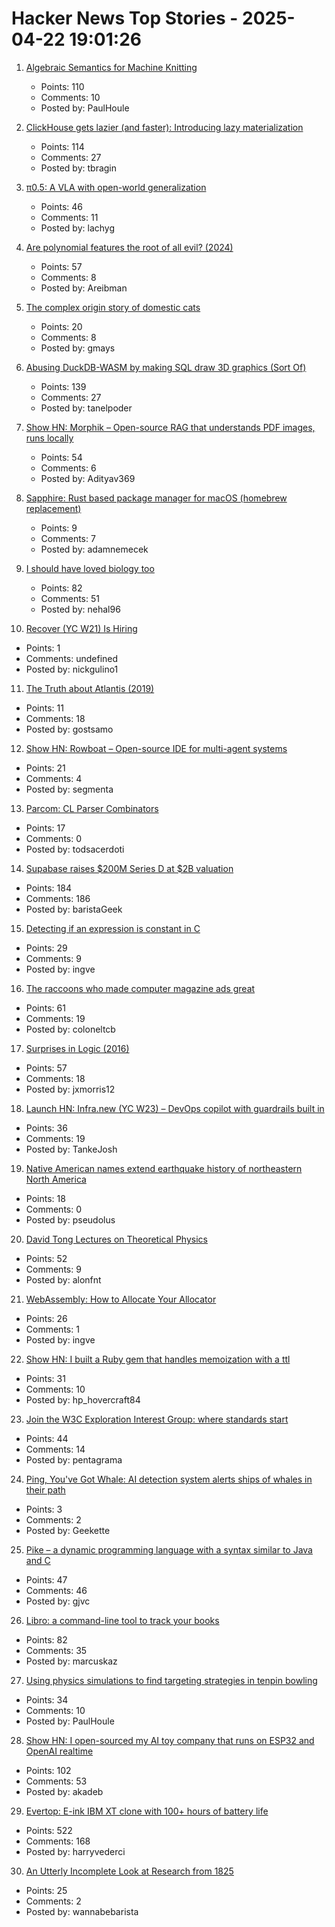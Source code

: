 # Hacker News Top Stories - 2025-04-22 19:01:26

1. [Algebraic Semantics for Machine Knitting](https://uwplse.org/2025/03/31/Algebraic-Knitting.html)
   - Points: 110
   - Comments: 10
   - Posted by: PaulHoule

2. [ClickHouse gets lazier (and faster): Introducing lazy materialization](https://clickhouse.com/blog/clickhouse-gets-lazier-and-faster-introducing-lazy-materialization)
   - Points: 114
   - Comments: 27
   - Posted by: tbragin

3. [π0.5: A VLA with open-world generalization](https://pi.website/blog/pi05)
   - Points: 46
   - Comments: 11
   - Posted by: lachyg

4. [Are polynomial features the root of all evil? (2024)](https://alexshtf.github.io/2024/01/21/Bernstein.html)
   - Points: 57
   - Comments: 8
   - Posted by: Areibman

5. [The complex origin story of domestic cats](https://phys.org/news/2025-04-complex-story-domestic-cats-tunisia.html)
   - Points: 20
   - Comments: 8
   - Posted by: gmays

6. [Abusing DuckDB-WASM by making SQL draw 3D graphics (Sort Of)](https://www.hey.earth/posts/duckdb-doom)
   - Points: 139
   - Comments: 27
   - Posted by: tanelpoder

7. [Show HN: Morphik – Open-source RAG that understands PDF images, runs locally](https://github.com/morphik-org/morphik-core)
   - Points: 54
   - Comments: 6
   - Posted by: Adityav369

8. [Sapphire: Rust based package manager for macOS (homebrew replacement)](https://github.com/alexykn/sapphire)
   - Points: 9
   - Comments: 7
   - Posted by: adamnemecek

9. [I should have loved biology too](https://nehalslearnings.substack.com/p/i-should-have-loved-biology-too)
   - Points: 82
   - Comments: 51
   - Posted by: nehal96

10. [Recover (YC W21) Is Hiring](https://www.ycombinator.com/companies/recover/jobs/76dMle9-head-of-finance)
   - Points: 1
   - Comments: undefined
   - Posted by: nickgulino1

11. [The Truth about Atlantis (2019)](https://talesoftimesforgotten.com/2019/03/26/the-truth-about-atlantis/)
   - Points: 11
   - Comments: 18
   - Posted by: gostsamo

12. [Show HN: Rowboat – Open-source IDE for multi-agent systems](https://github.com/rowboatlabs/rowboat)
   - Points: 21
   - Comments: 4
   - Posted by: segmenta

13. [Parcom: CL Parser Combinators](https://github.com/fosskers/parcom)
   - Points: 17
   - Comments: 0
   - Posted by: todsacerdoti

14. [Supabase raises $200M Series D at $2B valuation](https://finance.yahoo.com/news/exclusive-supabase-raises-200-million-112154867.html)
   - Points: 184
   - Comments: 186
   - Posted by: baristaGeek

15. [Detecting if an expression is constant in C](https://nrk.neocities.org/articles/c-constexpr-macro)
   - Points: 29
   - Comments: 9
   - Posted by: ingve

16. [The raccoons who made computer magazine ads great](https://technologizer.com/home/2025/04/22/pc-connection-ads-raccoons/)
   - Points: 61
   - Comments: 19
   - Posted by: coloneltcb

17. [Surprises in Logic (2016)](https://math.ucr.edu/home/baez/surprises.html)
   - Points: 57
   - Comments: 18
   - Posted by: jxmorris12

18. [Launch HN: Infra.new (YC W23) – DevOps copilot with guardrails built in](undefined)
   - Points: 36
   - Comments: 19
   - Posted by: TankeJosh

19. [Native American names extend earthquake history of northeastern North America](https://phys.org/news/2025-04-native-american-earthquake-history-northeastern.html)
   - Points: 18
   - Comments: 0
   - Posted by: pseudolus

20. [David Tong Lectures on Theoretical Physics](https://www.damtp.cam.ac.uk/user/tong/books.html)
   - Points: 52
   - Comments: 9
   - Posted by: alonfnt

21. [WebAssembly: How to Allocate Your Allocator](https://nullprogram.com/blog/2025/04/19/)
   - Points: 26
   - Comments: 1
   - Posted by: ingve

22. [Show HN: I built a Ruby gem that handles memoization with a ttl](https://github.com/mishalzaman/memo_ttl)
   - Points: 31
   - Comments: 10
   - Posted by: hp_hovercraft84

23. [Join the W3C Exploration Interest Group: where standards start](https://www.w3.org/blog/2025/join-the-w3c-exploration-interest-group-where-standards-start/)
   - Points: 44
   - Comments: 14
   - Posted by: pentagrama

24. [Ping, You've Got Whale: AI detection system alerts ships of whales in their path](https://www.biographic.com/ping-youve-got-whale/)
   - Points: 3
   - Comments: 2
   - Posted by: Geekette

25. [Pike – a dynamic programming language with a syntax similar to Java and C](https://pike.lysator.liu.se/)
   - Points: 47
   - Comments: 46
   - Posted by: gjvc

26. [Libro: a command-line tool to track your books](https://github.com/mkaz/libro)
   - Points: 82
   - Comments: 35
   - Posted by: marcuskaz

27. [Using physics simulations to find targeting strategies in tenpin bowling](https://pubs.aip.org/aip/adv/article/15/4/045222/3344017/Using-physics-simulations-to-find-targeting)
   - Points: 34
   - Comments: 10
   - Posted by: PaulHoule

28. [Show HN: I open-sourced my AI toy company that runs on ESP32 and OpenAI realtime](https://github.com/akdeb/ElatoAI)
   - Points: 102
   - Comments: 53
   - Posted by: akadeb

29. [Evertop: E-ink IBM XT clone with 100+ hours of battery life](https://github.com/ericjenott/Evertop)
   - Points: 522
   - Comments: 168
   - Posted by: harryvederci

30. [An Utterly Incomplete Look at Research from 1825](http://bcmullins.github.io/research-from-1825/)
   - Points: 25
   - Comments: 2
   - Posted by: wannabebarista

